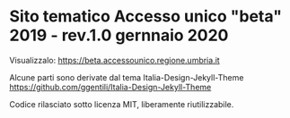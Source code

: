 # Sito tematico Accesso unico "beta" 2019 - rev.1.0 gernnaio 2020

Visualizzalo: https://beta.accessounico.regione.umbria.it

Alcune parti sono derivate dal tema Italia-Design-Jekyll-Theme https://github.com/ggentili/Italia-Design-Jekyll-Theme

Codice rilasciato sotto licenza MIT, liberamente riutilizzabile.
